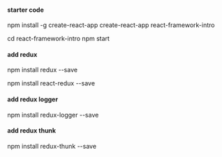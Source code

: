 #### starter code
npm install -g create-react-app
create-react-app react-framework-intro

cd react-framework-intro
npm start

#### add redux
npm install redux --save

npm install react-redux --save

#### add redux logger
npm install redux-logger --save

#### add redux thunk
npm install redux-thunk --save